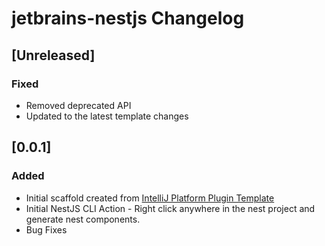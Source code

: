 <!-- Keep a Changelog guide -> https://keepachangelog.com -->

# jetbrains-nestjs Changelog

## [Unreleased]
### Fixed
- Removed deprecated API
- Updated to the latest template changes

## [0.0.1]
### Added
- Initial scaffold created from [IntelliJ Platform Plugin Template](https://github.com/JetBrains/intellij-platform-plugin-template)
- Initial NestJS CLI Action - Right click anywhere in the nest project and generate nest components. 
- Bug Fixes

